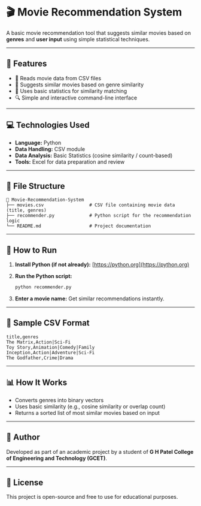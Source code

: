 # 🎬 Movie Recommendation System

A basic movie recommendation tool that suggests similar movies based on **genres** and **user input** using simple statistical techniques.

---

## 📌 Features

- 📁 Reads movie data from CSV files
- 🎯 Suggests similar movies based on genre similarity
- 🧠 Uses basic statistics for similarity matching
- 🔍 Simple and interactive command-line interface

---

## 💻 Technologies Used

- **Language:** Python
- **Data Handling:** CSV module
- **Data Analysis:** Basic Statistics (cosine similarity / count-based)
- **Tools:** Excel for data preparation and review

---

## 📁 File Structure

```
📁 Movie-Recommendation-System
├── movies.csv                 # CSV file containing movie data (title, genres)
├── recommender.py             # Python script for the recommendation logic
└── README.md                  # Project documentation
```

---

## 🚀 How to Run

1. **Install Python (if not already):** [https://python.org](https://python.org)

2. **Run the Python script:**
   ```bash
   python recommender.py
   ```

3. **Enter a movie name:** Get similar recommendations instantly.

---

## 📌 Sample CSV Format

```csv
title,genres
The Matrix,Action|Sci-Fi
Toy Story,Animation|Comedy|Family
Inception,Action|Adventure|Sci-Fi
The Godfather,Crime|Drama
```

---

## 📊 How It Works

- Converts genres into binary vectors
- Uses basic similarity (e.g., cosine similarity or overlap count)
- Returns a sorted list of most similar movies based on input

---

## 📑 Author

Developed as part of an academic project by a student of **G H Patel College of Engineering and Technology (GCET)**.

---

## 📃 License

This project is open-source and free to use for educational purposes.
